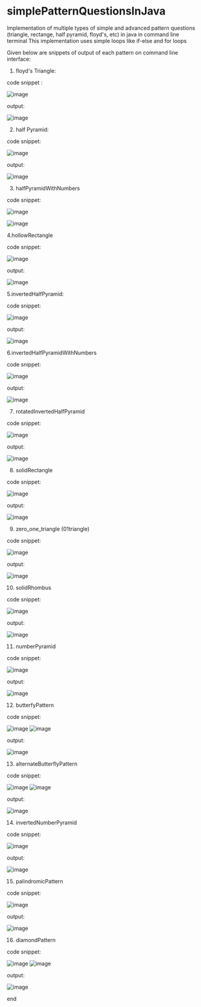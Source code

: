 # simplePatternQuestionsInJava
Implementation of multiple types of simple and advanced pattern questions (triangle, rectange, half pyramid, floyd's, etc) in java in command line terminal
This implementation uses simple loops like if-else and for loops

Given below are snippets of output of each pattern on command line interface:

1. floyd's Triangle:

code snippet :

![image](https://github.com/raghav20232023/simplePatternQuestionsInJava/assets/153320363/c6052991-f6b9-4cd1-a130-39445bbec623)

output:

![image](https://github.com/raghav20232023/simplePatternQuestionsInJava/assets/153320363/685757d9-4e4b-441a-89fc-f4aaa3a92617)

2. half Pyramid:

code snippet:

![image](https://github.com/raghav20232023/simplePatternQuestionsInJava/assets/153320363/f77aa932-cdcc-4c1b-8d8d-70ee8ac10a53)

output:

![image](https://github.com/raghav20232023/simplePatternQuestionsInJava/assets/153320363/43e72c31-da82-4624-87fb-1f9d7b610a14)

3. halfPyramidWithNumbers

code snippet:

![image](https://github.com/raghav20232023/simplePatternQuestionsInJava/assets/153320363/165ac400-51b7-45e7-bd88-8c7c0ba30e58)

![image](https://github.com/raghav20232023/simplePatternQuestionsInJava/assets/153320363/11de86d8-179a-4f54-9278-fb427eddc4ad)

4.hollowRectangle

code snippet:

![image](https://github.com/raghav20232023/simplePatternQuestionsInJava/assets/153320363/0708f8bb-28d2-4e0e-9a57-15a13954a157)

output:

![image](https://github.com/raghav20232023/simplePatternQuestionsInJava/assets/153320363/88a261ca-11b6-4df4-b165-6e3e98e3cb05)

5.invertedHalfPyramid:

code snippet:

![image](https://github.com/raghav20232023/simplePatternQuestionsInJava/assets/153320363/6db6eac4-ec87-432b-8897-7d857b5b9349)

output:

![image](https://github.com/raghav20232023/simplePatternQuestionsInJava/assets/153320363/bce14743-d236-47a7-8901-d62abc625e79)

6.invertedHalfPyramidWithNumbers

code snippet:

![image](https://github.com/raghav20232023/simplePatternQuestionsInJava/assets/153320363/7feb459f-2e46-49bd-bcd9-bfef0802db92)

output:

![image](https://github.com/raghav20232023/simplePatternQuestionsInJava/assets/153320363/2083c938-708a-444f-9258-bc7c9686fb7f)

7. rotatedInvertedHalfPyramid

code snippet:

![image](https://github.com/raghav20232023/simplePatternQuestionsInJava/assets/153320363/6ff5ade5-4cb7-4585-bb46-97cfb4fe94ba)

output:

![image](https://github.com/raghav20232023/simplePatternQuestionsInJava/assets/153320363/f8a2d3a6-439f-43cf-93b8-3234fdc467b3)

8. solidRectangle

code snippet:

![image](https://github.com/raghav20232023/simplePatternQuestionsInJava/assets/153320363/1349d387-12cd-43a5-b91e-eda534a8cf09)

output:

![image](https://github.com/raghav20232023/simplePatternQuestionsInJava/assets/153320363/0ff14d74-bfc9-4c64-ba65-d9aa1077b8c1)

9. zero_one_triangle (01triangle)

code snippet:

![image](https://github.com/raghav20232023/simplePatternQuestionsInJava/assets/153320363/8e7e65ad-cca9-4a76-8fe8-2e9b70cab116)

output:

![image](https://github.com/raghav20232023/simplePatternQuestionsInJava/assets/153320363/e4f6ed89-4add-41df-97d9-2b304bac486c)

10. solidRhombus

code snippet:

![image](https://github.com/raghav20232023/simplePatternQuestionsInJava/assets/153320363/0359b8e2-31e5-47db-b47c-aff95cf1e0aa)

output:

![image](https://github.com/raghav20232023/simplePatternQuestionsInJava/assets/153320363/a2353e04-51b4-4667-bd3e-6d3f75ae9d1c)

11. numberPyramid

code snippet:

![image](https://github.com/raghav20232023/simplePatternQuestionsInJava/assets/153320363/552e1da7-3125-4cdf-911b-31f121fdc91f)

output:

![image](https://github.com/raghav20232023/simplePatternQuestionsInJava/assets/153320363/b70e4455-6241-463b-8cc9-d4263b5ff2be)

12. butterfyPattern

code snippet:

![image](https://github.com/raghav20232023/simplePatternQuestionsInJava/assets/153320363/234635f1-bea9-403f-a42e-0639b262fc5c)
![image](https://github.com/raghav20232023/simplePatternQuestionsInJava/assets/153320363/6713e8a4-47b2-442b-a548-b509712aacbb)

output:

![image](https://github.com/raghav20232023/simplePatternQuestionsInJava/assets/153320363/6c65a296-602e-44d9-94f1-91990800049e)

13. alternateButterflyPattern

code snippet:

![image](https://github.com/raghav20232023/simplePatternQuestionsInJava/assets/153320363/a7ca83e7-3992-4005-9f7d-5c65d1ea7f33)
![image](https://github.com/raghav20232023/simplePatternQuestionsInJava/assets/153320363/c77750eb-4aea-4815-9bdc-e2c9960f5acd)

output:

![image](https://github.com/raghav20232023/simplePatternQuestionsInJava/assets/153320363/700efabe-d3fc-4eae-ae0d-5989d441b9f5)

14. invertedNumberPyramid

code snippet:

![image](https://github.com/raghav20232023/simplePatternQuestionsInJava/assets/153320363/fe147811-3626-43a0-905b-5e480f948340)

output:

![image](https://github.com/raghav20232023/simplePatternQuestionsInJava/assets/153320363/b4536dcb-e390-4a22-ab89-d99dd96a91f0)

15. palindromicPattern

code snippet:

![image](https://github.com/raghav20232023/simplePatternQuestionsInJava/assets/153320363/b9990ba3-7f19-4ad4-855d-e357e2b0199b)

output:

![image](https://github.com/raghav20232023/simplePatternQuestionsInJava/assets/153320363/568de392-55a6-4186-9ffe-5921cc0a98b1)

16. diamondPattern

code snippet:

![image](https://github.com/raghav20232023/simplePatternQuestionsInJava/assets/153320363/78370b82-8aa9-4660-8bc3-e0269351fc38)
![image](https://github.com/raghav20232023/simplePatternQuestionsInJava/assets/153320363/86fa7ca4-9b89-4641-8a1d-6e4d302ef3ef)

output:

![image](https://github.com/raghav20232023/simplePatternQuestionsInJava/assets/153320363/6519b058-da15-49af-a073-27c8fd88c2c9)

end






























   
